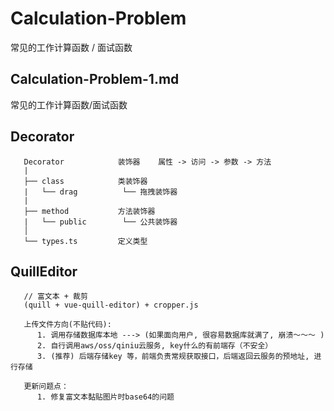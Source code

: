 # Calculation-Problem
常见的工作计算函数 / 面试函数

## Calculation-Problem-1.md
   常见的工作计算函数/面试函数

## Decorator
```
   Decorator            装饰器    属性 -> 访问 -> 参数 -> 方法
   |
   ├── class            类装饰器
   |   └── drag          └── 拖拽装饰器
   |
   ├── method           方法装饰器
   |   └── public        └── 公共装饰器
   │
   └── types.ts         定义类型
```

## QuillEditor
```
   // 富文本 + 裁剪
   (quill + vue-quill-editor) + cropper.js

   上传文件方向(不贴代码): 
      1. 调用存储数据库本地 ---> (如果面向用户, 很容易数据库就满了, 崩溃～～～ )
      2. 自行调用aws/oss/qiniu云服务, key什么的有前端存（不安全）
      3. (推荐) 后端存储key 等，前端负责常规获取接口，后端返回云服务的预地址, 进行存储

   更新问题点：
      1. 修复富文本黏贴图片时base64的问题

```
